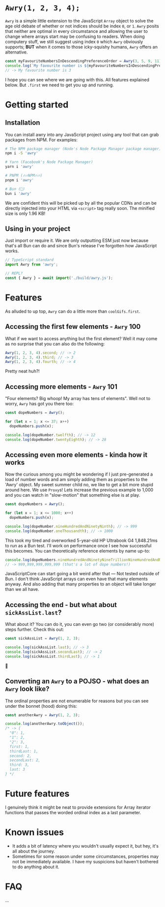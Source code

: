 # `Awry(1, 2, 3, 4);`

`Awry` is a simple little extension to the JavaScript `Array` object to solve the age old debate of whether or not indices should be index `0`, or `1`. `Awry` posits that neither are optimal in every circumstance and allowing the user to change where arrays start may be confusing to readers. When doing computery stuff, we still suggest using index `0` which `Awry` obviously supports; **BUT** when it comes to those icky-squishy humans, `Awry` offers an alternative.

```typescript
const myFavouriteNumbersInDescendingPreferenceOrder = Awry(3, 5, 9, 11);
console.log(`My favourite number is ${myFavouriteNumbersInDescendingPreferenceOrder.first}`);
// -> My favourite number is 3
```

I hope you can see where we are going with this. All features explained below. But `.first` we need to get you up and running.

# Getting started

## Installation

You can install awry into any JavaScript project using any tool that can grab packages from NPM. For examples:

```bash
# The NPM package manager (Node's Node Package Manager package manager)
npm i -S 'awry'

# Yarn (Facebook's Node Package Manager)
yarn i 'awry'

# PNPM (🔥🔥NPM🔥🔥)
pnpm i 'awry'

# Bun (🥟)
bun i 'awry'
```

We are confident this will be picked up by all the popular CDNs and can be directly injected into your HTML via `<script>` tag really soon. The minified size is only 1.96 KB!

## Using in your project

Just import or require it. We are only outputting ESM just now because that's all Bun can do and since Bun's release I've forgotten how JavaScript works.

```typescript
// TypeScript standard
import Awry from 'awry';

// REPL?
const { Awry } = await import('./build/awry.js');
```

# Features

As alluded to up top, `Awry` can do a little more than `coolGifs.first`.

## Accessing the first few elements - `Awry` 100

What if we want to access anything but the first element? Well it may come as no surprise that you can also do the following:

```typescript
Awry(1, 2, 3, 4).second; // -> 2
Awry(1, 2, 3, 4).third; // -> 3
Awry(1, 2, 3, 4).fourth; // -> 4
```

Pretty neat huh?!

## Accessing more elements - `Awry` 101

"Four elements? Big whoop! My array has tens of elements". Well not to worry, `Awry` has got you there too:

```typescript
const dopeNumbers = Awry();

for (let x = 1; x <= 37; x++)
  dopeNumbers.push(x);

console.log(dopeNumber.twelfth); // -> 12
console.log(dopeNumber.twentyEighth); // -> 28
```

## Accessing even more elements - kinda how it works

Now the curious among you might be wondering if I just pre-generated a load of number words and am simply adding them as properties to the 'Awry' object. My sweet summer child no, we like to get a bit more stupid around here. We use `Proxy`s! Lets increase the previous example to 1,000 and you can watch in "slow-motion" that something else is at play.

```typescript
const dopeNumbers = Awry();

for (let x = 1; x <= 1000; x++)
  dopeNumbers.push(x);

console.log(dopeNumber.nineHundredAndNinetyNinth); // -> 999
console.log(dopeNumber.oneThousandth); // -> 1000
```

This took my tired and overworked 5-year-old HP Ultrabook G4 1,848.21ms to run as a Bun test. I'll work on performance once I see how successful this becomes. You can theoretically reference elements by name up-to:

```typescript
console.log(dopeNumbers.nineHundredAndNinetyNineTrillionNineHundredAndNinetyNineBillionNineHundredAndNinetyNineMillionNineHundredAndNinetyNineThousandNineHundredAndNinetyNinth.toLocaleString('en-GB'));
// -> 999,999,999,999,999 (that's a lot of dope numbers!)
```

JavaScriptCore can start going a bit weird after that &mdash; Not tested outside of Bun. I don't think JavaScript arrays can even have that many elements anyway. And also adding that many properties to an object will take longer than we all have.

## Accessing the end - but what about `sickAssList.last`?

What about it? You can do it, you can even go two (or considerably more) steps further. Check this out:

```typescript
const sickAssList = Awry(1, 2, 3);

console.log(sickAssList.last); // -> 3
console.log(sickAssList.secondLast); // -> 2
console.log(sickAssList.thirdLast); // -> 1
```
💅

## Converting an `Awry` to a POJSO - what does an `Awry` look like?

The ordinal properties are not enumerable for reasons but you can see under the bonnet (hood) doing this:

```typescript
const anotherAwry = Awry(1, 2, 3);

console.log(anotherAwry.toObject());
/* -> {
  "0": 1,
  "1": 2,
  "2": 3,
  first: 1,
  thirdLast: 1,
  second: 2,
  secondLast: 2,
  third: 3,
  last: 3
} */
```

# Future features

I genuinely think it might be neat to provide extensions for Array iterator functions that passes the worded ordinal index as a last parameter.

# Known issues

* It adds a bit of latency where you wouldn't usually expect it, but hey, it's all about the journey.
* Sometimes for some reason under some circumstances, properties may not be immediately available. I have my suspicions but haven't bothered to do anything about it.

# FAQ

...